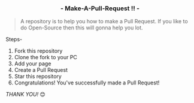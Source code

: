 <h3 align="center"> - Make-A-Pull-Request !! - </h3>

> A repository is to help you how to make a Pull Request. If you like to do Open-Source then this will gonna help you lot.
  
Steps-

1. Fork this repository
2. Clone the fork to your PC
3. Add your page
4. Create a Pull Request
5. Star this repository
6. Congratulations! You've successfully made a Pull Request!

*THANK YOU!* 😊
